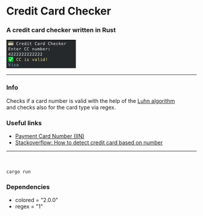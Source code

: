 # Credit Card Checker
### A credit card checker written in Rust  

![alt text](https://github.com/oliverborner/Credit-Card-Checker/blob/main/screenshot.png)

---

### Info

Checks if a card number is valid with the help of the [Luhn algorithm](https://en.wikipedia.org/wiki/Luhn_algorithm)  
and checks also for the card type via regex.  

### Useful links
- [Payment Card Number (IIN)](https://en.wikipedia.org/wiki/Payment_card_number#Issuer_identification_number_(IIN))  
- [Stackoverflow: How to detect credit card based on number](https://stackoverflow.com/questions/72768/how-do-you-detect-credit-card-type-based-on-number)  
---
<br />


```
cargo run  
```

### Dependencies  
- colored = "2.0.0"  
- regex = "1"  
